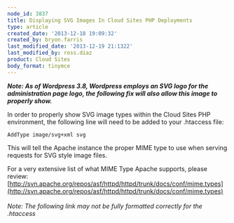 ```yaml
---
node_id: 3837
title: Displaying SVG Images In Cloud Sites PHP Deployments
type: article
created_date: '2013-12-18 19:09:32'
created_by: bryon.farris
last_modified_date: '2013-12-19 21:1322'
last_modified_by: ross.diaz
product: Cloud Sites
body_format: tinymce
---
```


***Note: As of Wordpress 3.8, Wordpress employs an SVG logo for the
administration page logo, the following fix will also allow this image
to properly show.***

In order to properly show SVG image types within the Cloud Sites PHP
environment, the following line will need to be added to your .htaccess
file:

`AddType image/svg+xml svg`

This will tell the Apache instance the proper MIME type to use when
serving requests for SVG style image files.

For a very extensive list of what MIME Type Apache supports, please
review:<br>
[http://svn.apache.org/repos/asf/httpd/httpd/trunk/docs/conf/mime.types](http://svn.apache.org/repos/asf/httpd/httpd/trunk/docs/conf/mime.types)<br>
<br>
*Note: The following link may not be fully formatted correctly for the
.htaccess*

 

